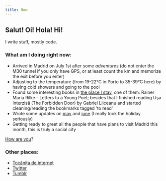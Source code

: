 ```yaml
---
title: Now
---
```


## Salut! Oi! Hola! Hi!

I write stuff, mostly code.

### What am I doing right **now**:

- Arrived in Madrid on July 1st after some *adventures* (do not enter the M30 tunnel if you only have GPS, or at least count the km and memorize the exit before you enter)
- Adjusting to the temperature (from 19-22°C in Porto to 35-39°C here) by having cold showers and going to the pool
- Found some interesting books in [the place I stay](https://www.bravojoana.com/), one of them: Rainer Maria Rilke - Letters to a Young Poet; besides that I finished reading Ușa Interzisă (The Forbidden Door) by Gabriel Liiceanu and started cleaning/reading the bookmarks tagged 'to read'
- Wrote some updates on [may](/then/2022-05.html) and [june](/then/2022-06.html) (I really took the holiday seriously)
- Getting ready to greet all the people that have plans to visit Madrid this month, this is truly a social city

[How are you](mailto:vlad@nsu.ro?subject=Hey%2C%20I%20am%20...)?

### Other places:
- [Tocănița de internet](https://tocanita.substack.com/)
- [Twitter](https://twitter.com/owltakestime/)
- [Tumblr](https://owltakestime.tumblr.com/)
